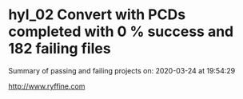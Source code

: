 # hyl_02 Convert with PCDs completed with 0 % success and 182 failing files

Summary of passing and failing projects on: 2020-03-24 at 19:54:29

http://www.ryffine.com
